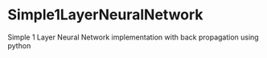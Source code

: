 # Simple1LayerNeuralNetwork
Simple 1 Layer Neural Network implementation with back propagation using python 

